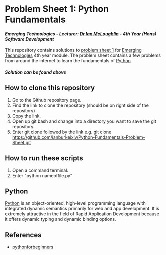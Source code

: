 # Problem Sheet 1: Python Fundamentals
#### *Emerging Technologies - Lecturer: [Dr Ian McLoughlin](ianmcloughlin.github.io) - 4th Year (Hons) Software Development*
This repository contains solutions to [problem sheet 1](https://emerging-technologies.github.io/problems/python-fundamentals.html) for [Emerging Technologies](https://emerging-technologies.github.io/) 4th year module. The problem sheet contains a few problems from around the internet to learn the fundamentals of [Python](https://www.python.org/)

#### **_Solution can be found above_**

## How to clone this repository
1. Go to the Github repository page.
2. Find the link to clone the repository (should be on right side of the repository)
3. Copy the link.
4. Open up git bash and change into a directory you want to save the git repository.
5. Enter git clone followed by the link e.g. git clone https://github.com/ianburkeixiv/Python-Fundamentals-Problem-Sheet.git

## How to run these scripts
1. Open a command terminal.
2. Enter "python nameoffile.py"

## Python
[Python](https://www.python.org/) is an object-oriented, high-level programming language with integrated dynamic semantics primarily for web and app development. It is extremely attractive in the field of Rapid Application Development because it offers dynamic typing and dynamic binding options.

## References
- [pythonforbeginners](http://www.pythonforbeginners.com/learn-python/what-is-python/)
